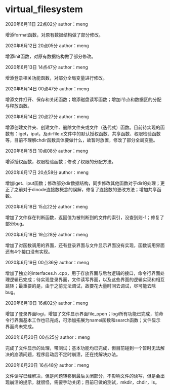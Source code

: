 # virtual_filesystem

2020年6月11日 22点02分 author：meng

增添format函数，对原有数据结构做了部分修改。

2020年6月12日 20点05分 author：meng

增添init函数，对原有数据结构做了部分修改。

2020年6月13日 14点47分 author：meng

增添登录相关功能函数，对部分全局变量进行修改。

2020年6月14日 00点47分 author：meng

增添文件打开、保存和关闭函数；增添磁盘读写函数；增加i节点和数据区的分配与释放函数。

2020年6月14日 20点27分 author：meng

增添创建文件夹、创建文件、删除文件夹或文件（迭代式）函数。目前待实现的函数有：iget，iput，及dirfile.c文件中的默认授权函数、共享函数、权限检验函数等，目前不理解chdir函数具体要做什么，故暂时放置，修改了部分全局变量。

2020年6月15日 10点08分 author：meng

增添授权函数，权限检验函数；修改了权限的分配方法。

2020年6月17日 20点58分 author：meng

增加iget、iput函数；修改部分dir数据结构，同步修改其他函数对于dir的处理；更正了之前对于dinode连接数概念的误解，修复了连接数的更改方法；增加共享函数。

2020年6月18日 15点22分 author：meng

增加了文件存在判断函数，返回值为被判断到的文件的索引，没查到则-1；修复了部分bug。

2020年6月18日 19点28分 author：meng

增加了对函数调用的界面，还有登录界面与文件显示界面没有实现，函数调用界面还有4个接口没有实现。

2020年6月19日 00点36分 author：meng

增加了独立的interfaces.h .cpp，用于存放界面与后台逻辑的接口，命令行界面处理逻辑已完成；待实现登录界面，文件读写界面，以及这些界面的逻辑实现和相互跳转；最重要的是，由于之前无法调试，故要花大量时间去调试，尽可能去除bug。

2020年6月19日 16点02分 author：meng

增加了登录界面logi，增加了文件显示界面file_open；logi所有功能已完成，前命令行界面基本工作也已完成，可添加拓展为namei函数和search函数；文件显示界面尚未完成。

2020年6月20日 00点25分 author：meng

完成了文件显示的处理，带测试；基本功能均已完成，但目前碰到一个暂时无法解决的崩溃问题，程序启动后不定时崩溃，还在找解决办法。

2020年6月20日 16点48分 author：meng

文件读写已经解决，但是问题转移到最后关闭部分，不影响文件的读写，但是会出现崩溃的提示，就很怪，需要手动关闭；目前已做的测试，mkdir，chdir，ls。
